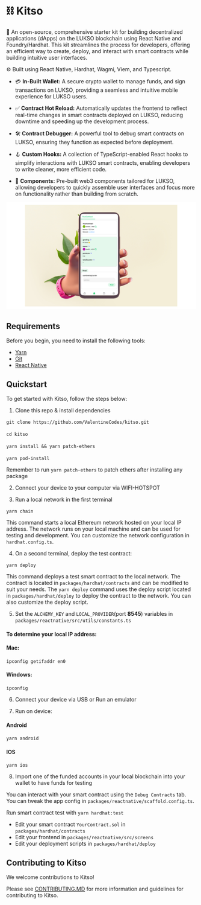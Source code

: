 # ⛓ Kitso

🧪 An open-source, comprehensive starter kit for building decentralized applications (dApps) on the LUKSO blockchain using React Native and Foundry/Hardhat. This kit streamlines the process for developers, offering an efficient way to create, deploy, and interact with smart contracts while building intuitive user interfaces.

⚙️ Built using React Native, Hardhat, Wagmi, Viem, and Typescript.

- 💳 **In-Built Wallet:** A secure crypto wallet to manage funds, and sign transactions on LUKSO, providing a seamless and intuitive mobile experience for LUKSO users.
- ✅ **Contract Hot Reload:** Automatically updates the frontend to reflect real-time changes in smart contracts deployed on LUKSO, reducing downtime and speeding up the development process.
- 🛠️ **Contract Debugger:** A powerful tool to debug smart contracts on LUKSO, ensuring they function as expected before deployment.
- 🪝 **Custom Hooks:** A collection of TypeScript-enabled React hooks to simplify interactions with LUKSO smart contracts, enabling developers to write cleaner, more efficient code.

- 🧱 **Components:** Pre-built web3 components tailored for LUKSO, allowing developers to quickly assemble user interfaces and focus more on functionality rather than building from scratch.

![Contract Debugger](./kitso_debugger.png)

## Requirements

Before you begin, you need to install the following tools:

- [Yarn](https://classic.yarnpkg.com/lang/en/docs/install)
- [Git](https://git-scm.com/downloads)
- [React Native](https://reactnative.dev/docs/environment-setup?guide=native&platform=android)

## Quickstart

To get started with Kitso, follow the steps below:

1. Clone this repo & install dependencies

```
git clone https://github.com/ValentineCodes/kitso.git

cd kitso

yarn install && yarn patch-ethers

yarn pod-install
```

Remember to run `yarn patch-ethers` to patch ethers after installing any package

2. Connect your device to your computer via WIFI-HOTSPOT

3. Run a local network in the first terminal

```
yarn chain
```

This command starts a local Ethereum network hosted on your local IP address. The network runs on your local machine and can be used for testing and development. You can customize the network configuration in `hardhat.config.ts`.

4. On a second terminal, deploy the test contract:

```
yarn deploy
```

This command deploys a test smart contract to the local network. The contract is located in `packages/hardhat/contracts` and can be modified to suit your needs. The `yarn deploy` command uses the deploy script located in `packages/hardhat/deploy` to deploy the contract to the network. You can also customize the deploy script.

5. Set the `ALCHEMY_KEY` and `LOCAL_PROVIDER`(port **8545**) variables in `packages/reactnative/src/utils/constants.ts`

#### To determine your local IP address:

#### Mac:

```
ipconfig getifaddr en0
```

#### Windows:

```
ipconfig
```

6. Connect your device via USB or Run an emulator

7. Run on device:

#### Android

```
yarn android
```

#### IOS

```
yarn ios
```

8. Import one of the funded accounts in your local blockchain into your wallet to have funds for testing

You can interact with your smart contract using the `Debug Contracts` tab. You can tweak the app config in `packages/reactnative/scaffold.config.ts`.

Run smart contract test with `yarn hardhat:test`

- Edit your smart contract `YourContract.sol` in `packages/hardhat/contracts`
- Edit your frontend in `packages/reactnative/src/screens`
- Edit your deployment scripts in `packages/hardhat/deploy`

## Contributing to Kitso

We welcome contributions to Kitso!

Please see [CONTRIBUTING.MD](https://github.com/ValentineCodes/kitso/blob/main/CONTRIBUTING.md) for more information and guidelines for contributing to Kitso.
